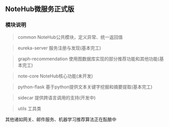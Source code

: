 ## NoteHub微服务正式版
### 模块说明
> common
NoteHub公共模块，定义异常、统一返回值 

> eureka-server
服务注册与发现(基本完工)

> graph-recommendation
使用图数据库实现的部分推荐功能和其他功能(基本完工)

> note-core 
NoteHub核心功能(未开发)

> python-flask
基于python提供文本关键字挖掘和摘要提取(基本完工)

> sidecar
提供跨语言调用的支持(开发中)

> utils
工具类

其他诸如网关、邮件服务、机器学习推荐算法正在酝酿中

